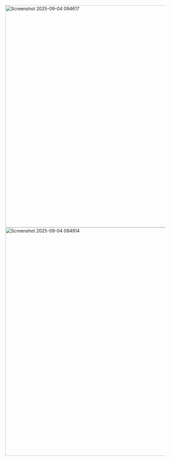 <img width="578" height="697" alt="Screenshot 2025-09-04 094617" src="https://github.com/user-attachments/assets/866ca535-dade-4bc7-8d81-6a229b40c056" />

<img width="667" height="717" alt="Screenshot 2025-09-04 094914" src="https://github.com/user-attachments/assets/c9781425-de82-4603-8880-71424602c68a" />
